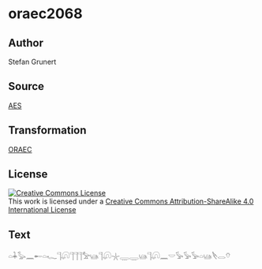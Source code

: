 # oraec2068

## Author

Stefan Grunert

## Source

[AES](https://github.com/simondschweitzer/aes)

## Transformation

[ORAEC](https://oraec.github.io/)

## License

<a rel="license" href="http://creativecommons.org/licenses/by-sa/4.0/"><img alt="Creative Commons License" style="border-width:0" src="https://i.creativecommons.org/l/by-sa/4.0/88x31.png" /></a><br />This work is licensed under a <a rel="license" href="http://creativecommons.org/licenses/by-sa/4.0/">Creative Commons Attribution-ShareAlike 4.0 International License</a>

## Text

𓏏𓇓𓅭𓈖𓄡𓏏𓆑𓊹𓋨𓊹𓊹𓊹𓅡𓊞𓊹𓋨𓇼𓇾𓇾𓊞𓊹𓋨𓈖𓎟𓅚𓅚𓅚𓏏𓊞𓌸𓂋𓄣<br>
